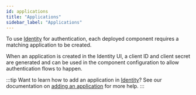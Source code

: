 ```yaml
---
id: applications
title: "Applications"
sidebar_label: "Applications"
---
```


To use [Identity](/self-managed/identity/what-is-identity.md) for authentication,
each deployed component requires a matching application to be created.

When an application is created in the Identity UI, a client ID and client secret are generated and can be
used in the component configuration to allow authentication flows to happen.

:::tip Want to learn how to add an application in [Identity](/self-managed/identity/what-is-identity.md)?
See our documentation on [adding an application](/self-managed/identity/guides/adding-an-application.md) for more help.
:::
